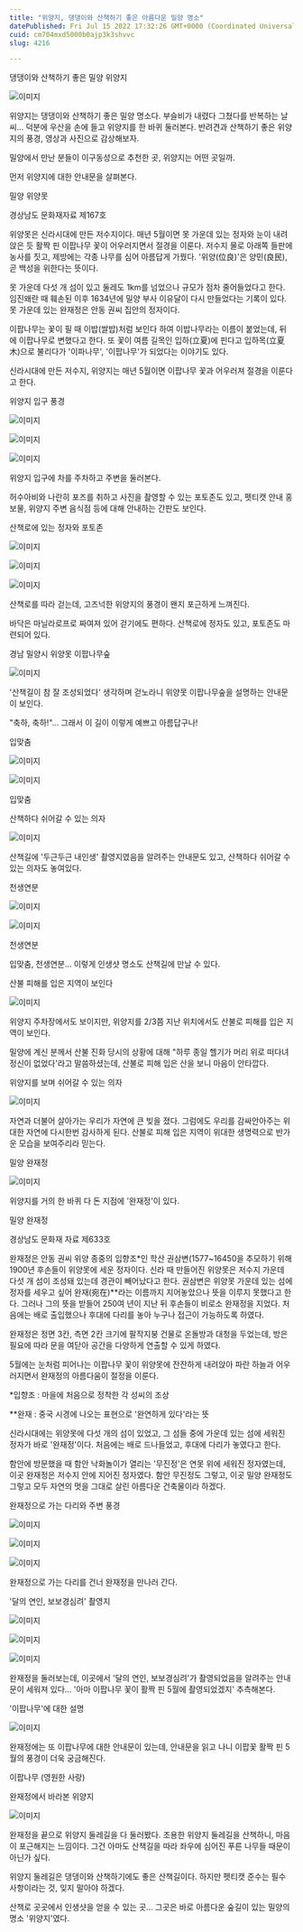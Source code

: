 ```yaml
---
title: "위양지, 댕댕이와 산책하기 좋은 아름다운 밀양 명소"
datePublished: Fri Jul 15 2022 17:32:26 GMT+0000 (Coordinated Universal Time)
cuid: cm704mxd5000b0ajp3k3shvvc
slug: 4216

---
```



댕댕이와 산책하기 좋은 밀양 위양지

![이미지](https://cdn.hashnode.com/res/hashnode/image/upload/v1739256821427/fe9547f6-5514-42db-9c81-c910bcbb87ff.jpeg)

위양지는 댕댕이와 산책하기 좋은 밀양 명소다. 부슬비가 내렸다 그쳤다를 반복하는 날씨... 덕분에 우산을 손에 들고 위양지를 한 바퀴 둘러본다. 반려견과 산책하기 좋은 위양지의 풍경, 영상과 사진으로 감상해보자.

밀양에서 만난 분들이 이구동성으로 추천한 곳, 위양지는 어떤 곳일까.

먼저 위양지에 대한 안내문을 살펴본다.

밀양 위양못

경상남도 문화재자료 제167호

위양못은 신라시대에 만든 저수지이다. 매년 5월이면 못 가운데 있는 정자와 눈이 내려앉은 듯 활짝 핀 이팝나무 꽃이 어우러지면서 절경을 이룬다. 저수지 물로 아래쪽 들판에 농사를 짓고, 제방에는 각종 나무를 심어 아름답게 가꿨다. '위양(位良)'은 양민(良民), 곧 백성을 위한다는 뜻이다.

못 가운데 다섯 개 섬이 있고 둘레도 1km를 넘었으나 규모가 점차 줄어들었다고 한다. 임진왜란 때 훼손된 이후 1634년에 밀양 부사 이유달이 다시 만들었다는 기록이 있다. 못 가운데 있는 완재정은 안동 권씨 집안의 정자이다.

이팝나무는 꽃이 필 때 이밥(쌀밥)처럼 보인다 하여 이밥나무라는 이름이 붙었는데, 뒤에 이팝나무로 변했다고 한다. 또 꽃이 여름 길목인 입하(立夏)에 핀다고 입하목(立夏木)으로 불리다가 '이파나무', '이팝나무'가 되었다는 이야기도 있다.

신라시대에 만든 저수지, 위양지는 매년 5월이면 이팝나무 꽃과 어우러져 절경을 이룬다고 한다.

위양지 입구 풍경

![이미지](https://cdn.hashnode.com/res/hashnode/image/upload/v1739256823399/59400198-b64f-4f07-9400-bb9bdfcc08dd.jpeg)

![이미지](https://cdn.hashnode.com/res/hashnode/image/upload/v1739256825538/83d74485-3716-4a36-97a0-ccbfacf7a2e3.jpeg)

![이미지](https://cdn.hashnode.com/res/hashnode/image/upload/v1739256827803/0b9568f3-c06f-4ceb-b6fb-17e1ac282247.jpeg)

위양지 입구에 차를 주차하고 주변을 둘러본다.

허수아비와 나란히 포즈를 취하고 사진을 촬영할 수 있는 포토존도 있고, 펫티캣 안내 홍보물, 위양지 주변 음식점 등에 대해 안내하는 간판도 보인다.

산책로에 있는 정자와 포토존

![이미지](https://cdn.hashnode.com/res/hashnode/image/upload/v1739256829963/a7d9a257-bb4e-4a43-8177-30f594339f0d.jpeg)

![이미지](https://cdn.hashnode.com/res/hashnode/image/upload/v1739256832017/a635d27a-a2df-499b-98ee-8b1e67830d29.jpeg)

![이미지](https://cdn.hashnode.com/res/hashnode/image/upload/v1739256834214/07610ecc-8929-4029-a134-d0407d16027b.jpeg)

산책로를 따라 걷는데, 고즈넉한 위양지의 풍경이 왠지 포근하게 느껴진다.

바닥은 마닐라로프로 짜여져 있어 걷기에도 편하다. 산책로에 정자도 있고, 포토존도 마련되어 있다.

경남 밀양시 위양못 이팝나무숲

![이미지](https://cdn.hashnode.com/res/hashnode/image/upload/v1739256836438/5696194a-564b-4bda-963a-ccc9b934281d.jpeg)

'산책길이 참 잘 조성되었다' 생각하며 걷노라니 위양못 이팝나무숲을 설명하는 안내문이 보인다.

"축하, 축하!"... 그래서 이 길이 이렇게 예쁘고 아름답구나!

입맞춤

![이미지](https://cdn.hashnode.com/res/hashnode/image/upload/v1739256838552/d5703b46-2e05-409b-9761-808955f77099.jpeg)

![이미지](https://cdn.hashnode.com/res/hashnode/image/upload/v1739256841206/b5095f0a-542b-46de-8ae4-60b4985c7818.jpeg)

입맞춤

산책하다 쉬어갈 수 있는 의자

![이미지](https://cdn.hashnode.com/res/hashnode/image/upload/v1739256843891/7beb3651-d7cd-4f66-a600-d4cc912a6b85.jpeg)

산책길에 '두근두근 내인생' 촬영지였음을 알려주는 안내문도 있고, 산책하다 쉬어갈 수 있는 의자도 놓여있다.

천생연분

![이미지](https://cdn.hashnode.com/res/hashnode/image/upload/v1739256846122/68cec1a9-10bd-42e4-8543-e97103927a29.jpeg)

![이미지](https://cdn.hashnode.com/res/hashnode/image/upload/v1739256848150/3a138136-5ec4-474e-9289-60652c286445.jpeg)

천생연분

입맞춤, 천생연분... 이렇게 인생샷 명소도 산책길에 만날 수 있다.

산불 피해를 입은 지역이 보인다

![이미지](https://cdn.hashnode.com/res/hashnode/image/upload/v1739256850326/9babe049-2920-4b92-9241-e7d8711b1fc3.jpeg)

위양지 주차장에서도 보이지만, 위양지를 2/3쯤 지난 위치에서도 산불로 피해를 입은 지역이 보인다.

밀양에 계신 분께서 산불 진화 당시의 상황에 대해 "하루 종일 헬기가 머리 위로 떠다녀 정신이 없었다'라고 말씀하셨는데, 산불로 피해 입은 산을 보니 마음이 안타깝다.

위양지를 보며 쉬어갈 수 있는 의자

![이미지](https://cdn.hashnode.com/res/hashnode/image/upload/v1739256852427/af20c8f4-cb4c-4c14-bfee-9eb90663a9ff.jpeg)

자연과 더불어 살아가는 우리가 자연에 큰 빚을 졌다. 그럼에도 우리를 감싸안아주는 위대한 자연에 다시한번 감사하게 된다. 산불로 피해 입은 지역이 위대한 생명력으로 반가운 모습을 보여주리라 믿는다.

밀양 완재정

![이미지](https://cdn.hashnode.com/res/hashnode/image/upload/v1739256854566/2c2b6596-9c5a-4dbc-8913-aecec05e1675.jpeg)

위양지를 거의 한 바퀴 다 돈 지점에 '완재정'이 있다.

밀양 완재정

경상남도 문화재 자료 제633호

완재정은 안동 권씨 위양 종중의 입향조*인 학산 권삼변(1577~16450을 추모하기 위해 1900년 후손들이 위양못에 세운 정자이다. 신라 때 만들어진 위양못은 저수지 가운데 다섯 개 섬이 조성돼 있는데 경관이 빼어났다고 한다. 권삼변은 위양못 가운데 있는 섬에 정자를 세우고 싶어 완재(宛在)**라는 이름까지 지어놓았으나 뜻을 이루지 못했다고 한다. 그러나 그의 뜻을 받들어 250여 년이 지난 뒤 후손들이 비로소 완재정을 지었다. 처음에는 배로 출입했으나 후대에 다리를 놓아 누구나 접근이 가능하도록 하였다.

완재정은 정면 3칸, 측면 2칸 크기에 팔작지붕 건물로 온돌방과 대청을 두었는데, 방은 필요에 따라 문을 여닫아 공간을 다양하게 연출할 수 있게 하였다.

5월에는 눈처럼 피어나는 이팝나무 꽃이 위양못에 잔잔하게 내려앉아 파란 하늘과 어우러지면서 완재정의 아름다움이 절정을 이룬다.

*입향조 : 마을에 처음으로 정착한 각 성씨의 조상

**완재 : 중국 시경에 나오는 표현으로 '완연하게 있다'라는 뜻

신라시대에는 위양못에 다섯 개의 섬이 있었고, 그 섬들 중에 가운데 있는 섬에 세워진 정자가 바로 '완재정'이다. 처음에는 배로 드나들었고, 후대에 다리가 놓였다고 한다.

함안에 방문했을 때 함안 낙화놀이가 열리는 '무진정'은 연못 위에 세워진 정자였는데, 이곳 완재정은 저수지 안에 지어진 정자였다. 함안 무진정도 그렇고, 이곳 밀양 완재정도 그렇고 모두 자연의 멋을 그대로 살린 아름다운 건축물이라 하겠다.

완재정으로 가는 다리와 주변 풍경

![이미지](https://cdn.hashnode.com/res/hashnode/image/upload/v1739256856751/77723249-45eb-44c6-9805-8fd90821cae9.jpeg)

![이미지](https://cdn.hashnode.com/res/hashnode/image/upload/v1739256858902/ae21d7b8-5f27-431c-9b4c-380170b814a9.jpeg)

![이미지](https://cdn.hashnode.com/res/hashnode/image/upload/v1739256861345/789f0ced-348f-4d8c-a2b6-39d846263f4b.jpeg)

완재정으로 가는 다리를 건너 완재정을 만나러 간다.

'달의 연인, 보보경심려' 촬영지

![이미지](https://cdn.hashnode.com/res/hashnode/image/upload/v1739256863975/c27c5a35-e4bb-4e45-ac12-216731045b8c.jpeg)

![이미지](https://cdn.hashnode.com/res/hashnode/image/upload/v1739256866007/44fef44a-65fd-446f-8317-06b587827ed1.jpeg)

![이미지](https://cdn.hashnode.com/res/hashnode/image/upload/v1739256868244/9ebb7a1f-07dc-42c7-8e6d-c02e2e4ee67f.jpeg)

완재정을 둘러보는데, 이곳에서 '달의 연인, 보보경심려'가 촬영되었음을 알려주는 안내문이 세워져 있다... '아마 이팝나무 꽃이 활짝 핀 5월에 촬영되었겠지' 추측해본다.

'이팝나무'에 대한 설명

![이미지](https://cdn.hashnode.com/res/hashnode/image/upload/v1739256870741/f13b9317-9a55-4836-a10f-878185953f37.jpeg)

완재정에는 또 이팝나무에 대한 안내문이 있는데, 안내문을 읽고 나니 이팝꽃 활짝 핀 5월의 풍경이 더욱 궁금해진다.

이팝나무 (영원한 사랑)

완재정에서 바라본 위양지

![이미지](https://cdn.hashnode.com/res/hashnode/image/upload/v1739256873142/60e7346d-f4db-496e-bcfa-3b20353fae51.jpeg)

완재정을 끝으로 위양지 둘레길을 다 둘러봤다. 조용한 위양지 둘레길을 산책하니, 마음이 포근해지는 느낌이다. 그건 아마도 산책길을 따라 좌우에 심어진 푸른 나무들 때문이 아닌가 싶다.

위양지 둘레길은 댕댕이와 산책하기에도 좋은 산책길이다. 하지만 펫티캣 준수는 필수 사항이라는 것, 잊지 말아야 하겠다.

산책로 곳곳에서 인생샷을 얻을 수 있는 곳... 그곳은 바로 아름다운 숲길이 있는 밀양의 명소 '위양지'였다.